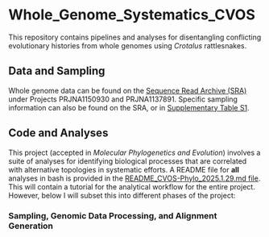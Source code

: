 # Whole_Genome_Systematics_CVOS
This repository contains pipelines and analyses for disentangling conflicting evolutionary histories from whole genomes using _Crotalus_ rattlesnakes. 

## Data and Sampling
Whole genome data can be found on the [Sequence Read Archive (SRA)](https://www.ncbi.nlm.nih.gov/sra) under Projects PRJNA1150930 and PRJNA1137891. Specific sampling information can also be found on the SRA, or in [Supplementary Table S1](Supplemental_Tables).

## Code and Analyses
This project (accepted in _Molecular Phylogenetics and Evolution_) involves a suite of analyses for identifying biological processes that are correlated with alternative topologies in systematic efforts. A README file for **all** analyses in bash is provided in the [README_CVOS-Phylo_2025.1.29.md file](README_CVOS-Phylo_2025.1.29.md). This will contain a tutorial for the analytical workflow for the entire project. However, below I will subset this into different phases of the project:

### Sampling, Genomic Data Processing, and Alignment Generation

